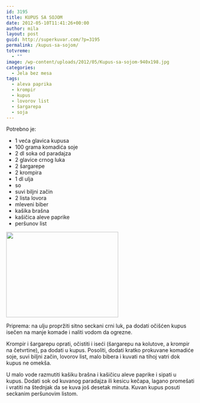 ```yaml
---
id: 3195
title: KUPUS SA SOJOM
date: 2012-05-10T11:41:26+00:00
author: mila
layout: post
guid: http://superkuvar.com/?p=3195
permalink: /kupus-sa-sojom/
totvreme:
  - ""
image: /wp-content/uploads/2012/05/Kupus-sa-sojom-940x198.jpg
categories:
  - Jela bez mesa
tags:
  - aleva paprika
  - krompir
  - kupus
  - lovorov list
  - šargarepa
  - soja
---
```

Potrebno je:

  * 1 veća glavica kupusa
  * 100 grama komadića soje
  * 2 dl soka od paradajza
  * 2 glavice crnog luka
  * 2 šargarepe
  * 2 krompira
  * 1 dl ulja
  * so
  * suvi biljni začin
  * 2 lista lovora
  * mleveni biber
  * kašika brašna
  * kašičica aleve paprike
  * peršunov list

<img class="alignnone size-medium wp-image-3197" title="Kupus sa sojom" src="//superkuvar.com/wp-content/uploads/2012/05/Kupus-sa-sojom-e1336649862385-300x228.jpg" alt="" width="300" height="228" /> 

Priprema: na ulju propržiti sitno seckani crni luk, pa dodati očišćen kupus isečen na manje komade i naliti vodom da ogrezne.

Krompir i šargarepu oprati, očistiti i iseći (šargarepu na kolutove, a krompir na četvrtine), pa dodati u kupus. Posoliti, dodati kratko prokuvane komadiće soje, suvi biljni začin, lovorov list, malo bibera i kuvati na tihoj vatri dok kupus ne omekša.

U malo vode razmutiti kašiku brašna i kašičicu aleve paprike i sipati u kupus. Dodati sok od kuvanog paradajza ili kesicu kečapa, lagano promešati i vratiti na štednjak da se kuva još desetak minuta. Kuvan kupus posuti seckanim peršunovim listom.